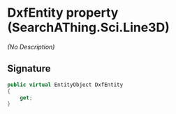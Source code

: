 # DxfEntity property (SearchAThing.Sci.Line3D)
_(No Description)_

## Signature
```csharp
public virtual EntityObject DxfEntity
{
    get;
}
```
